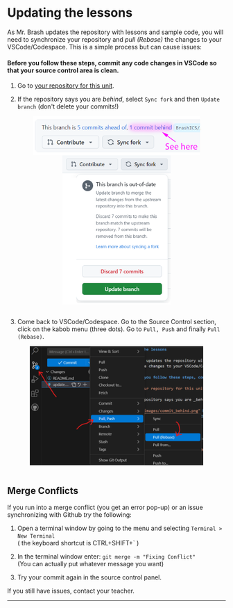# Updating the lessons

As Mr. Brash updates the repository with lessons and sample code, you will need to synchronize your repository and _pull (Rebase)_ the changes to your VSCode/Codespace. This is a simple process but can cause issues:

#### Before you follow these steps, commit any code changes in VSCode so that your source control area is clean.

1. Go to [your repository for this unit](https://github.com).  

2. If the repository says you are _behind_, select `Sync fork` and then `Update branch` (don't delete your commits!)  

<img src="./images/commit_behind.png" height="90px" style="display: block;margin-left: auto;margin-right: auto;">
<img src="./images/sync_fork.png" width="250px" style="display: block;margin-left: auto;margin-right: auto;">  

<br>

3. Come back to VSCode/Codespace. Go to the Source Control section, click on the kabob menu (three dots). Go to  `Pull, Push` and finally `Pull (Rebase)`.  

<img src="./images/pull.png" width="400px" style="display: block;margin-left: auto;margin-right: auto;">  

<br>

## Merge Conflicts

If you run into a merge conflict (you get an error pop-up) or an issue synchronizing with Github _try_ the following:

1. Open a terminal window by going to the menu and selecting `Terminal > New Terminal`  
( the keyboard shortcut is CTRL+SHIFT+` )  

2. In the terminal window enter: `git merge -m "Fixing Conflict"`  
(You can actually put whatever message you want)  

3. Try your commit again in the source control panel.

If you still have issues, contact your teacher.

---